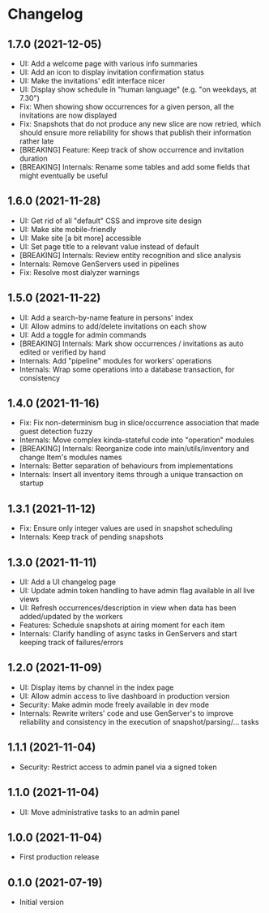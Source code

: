 # Changelog

## 1.7.0 (2021-12-05)

* UI: Add a welcome page with various info summaries
* UI: Add an icon to display invitation confirmation status
* UI: Make the invitations' edit interface nicer
* UI: Display show schedule in "human language" (e.g. "on weekdays, at 7.30")
* Fix: When showing show occurrences for a given person, all the invitations are now displayed
* Fix: Snapshots that do not produce any new slice are now retried, which should
ensure more reliability for shows that publish their information rather late
* [BREAKING] Feature: Keep track of show occurrence and invitation duration
* [BREAKING] Internals: Rename some tables and add some fields that might eventually be useful

## 1.6.0 (2021-11-28)

* UI: Get rid of all "default" CSS and improve site design
* UI: Make site mobile-friendly
* UI: Make site [a bit more] accessible
* UI: Set page title to a relevant value instead of default
* [BREAKING] Internals: Review entity recognition and slice analysis
* Internals: Remove GenServers used in pipelines
* Fix: Resolve most dialyzer warnings

## 1.5.0 (2021-11-22)

* UI: Add a search-by-name feature in persons' index
* UI: Allow admins to add/delete invitations on each show
* UI: Add a toggle for admin commands
* [BREAKING] Internals: Mark show occurrences / invitations as auto edited or verified by hand
* Internals: Add "pipeline" modules for workers'  operations
* Internals: Wrap some operations into a database transaction, for consistency

## 1.4.0 (2021-11-16)

* Fix: Fix non-determinism bug in slice/occurrence association that made guest detection fuzzy
* Internals: Move complex kinda-stateful code into "operation" modules
* [BREAKING] Internals: Reorganize code into main/utils/inventory and change Item's modules
names
* Internals: Better separation of behaviours from implementations
* Internals: Insert all inventory items through a unique transaction on startup

## 1.3.1 (2021-11-12)

* Fix: Ensure only integer values are used in snapshot scheduling
* Internals: Keep track of pending snapshots

## 1.3.0 (2021-11-11)

* UI: Add a UI changelog page
* UI: Update admin token handling to have admin flag available in all live views
* UI: Refresh occurrences/description in view when data has been added/updated by the workers
* Features: Schedule snapshots at airing moment for each item
* Internals: Clarify handling of async tasks in GenServers and start keeping track of
failures/errors

## 1.2.0 (2021-11-09)

* UI: Display items by channel in the index page
* UI: Allow admin access to live dashboard in production version
* Security: Make admin mode freely available in dev mode
* Internals: Rewrite writers' code and use GenServer's to improve reliability
and consistency in the execution of snapshot/parsing/... tasks

## 1.1.1 (2021-11-04)

* Security: Restrict access to admin panel via a signed token

## 1.1.0 (2021-11-04)

* UI: Move administrative tasks to an admin panel

## 1.0.0 (2021-11-04)

* First production release

## 0.1.0 (2021-07-19)

* Initial version
